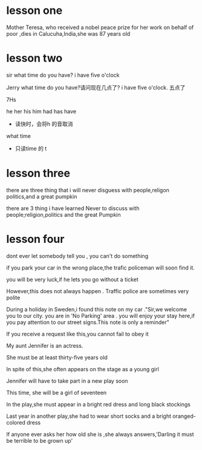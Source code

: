 # lesson one 

Mother Teresa, who received a nobel peace prize for her work on behalf of poor ,dies in Calucuha,India,she was 87 years old

# lesson two

sir what time do you have?
i have five o'clock

Jerry what time do you have?请问现在几点了?
i have five o'clock.  五点了

7Hs

he her his him had has have

- 读快时，会将h 的音取消

what time 

- 只读time 的 t

# lesson three

there are three thing that i will never disguess with people,religon politics,and a great pumpkin  


there are 3 thing i have learned Never to discuss with people;religion,politics and the great Pumpkin



# lesson four
dont ever let somebody tell you , you can't do something 



if you park your car in the wrong place,the trafic policeman will soon find it.

you will be very luck,if he lets you go without a ticket 

However,this does not always happen . Traffic police are sometimes very polite

During a holiday in Sweden,i found this note on my car ."Sir,we welcome you to our city. you are in 'No Parking' area . you will enjoy your stay here,if you pay attention to our street signs.This note is only a reminder"

If you receive a request like this,you cannot fail to obey it



My aunt Jennifer is an actress.

She must be at least thirty-five years old

In spite of this,she often appears on the stage as a young girl

Jennifer will have to take part in a new play soon

This time, she will be a girl of seventeen 

In the play,she must appear in a bright red dress and long black stockings

Last year in another play,she had to wear short socks and a bright oranged-colored dress 

If anyone ever asks her how old she is ,she always answers,'Darling it must be terrible to be grown up'







